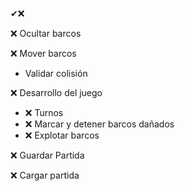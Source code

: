 ✔❌

❌ Ocultar barcos

❌ Mover barcos
- Validar colisión

❌ Desarrollo del juego
- ❌ Turnos
- ❌ Marcar y detener barcos dañados
- ❌ Explotar barcos

❌ Guardar Partida

❌ Cargar partida